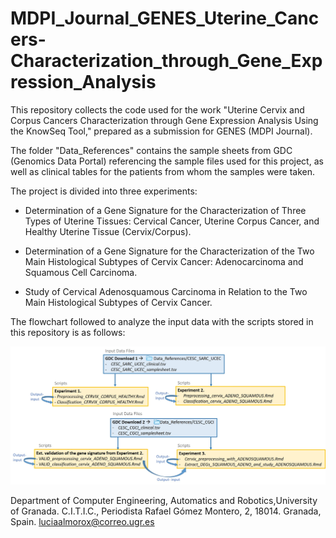 # MDPI_Journal_GENES_Uterine_Cancers-Characterization_through_Gene_Expression_Analysis

This repository collects the code used for the work "Uterine Cervix and Corpus Cancers Characterization through Gene Expression Analysis Using the KnowSeq Tool," prepared as a submission for GENES (MDPI Journal).

The folder "Data_References" contains the sample sheets from GDC (Genomics Data Portal) referencing the sample files used for this project, as well as clinical tables for the patients from whom the samples were taken. 

The project is divided into three experiments:

* Determination of a Gene Signature for the Characterization of Three Types of Uterine Tissues: Cervical Cancer, Uterine Corpus Cancer, and Healthy Uterine Tissue (Cervix/Corpus).

* Determination of a Gene Signature for the Characterization of the Two Main Histological Subtypes of Cervix Cancer: Adenocarcinoma and Squamous Cell Carcinoma.

* Study of Cervical Adenosquamous Carcinoma in Relation to the Two Main Histological Subtypes of Cervix Cancer.

The flowchart followed to analyze the input data with the scripts stored in this repository is as follows:

![Flowchart](FLOWCHART.jpg)


Department of Computer Engineering, Automatics and Robotics,University of Granada. C.I.T.I.C., Periodista Rafael Gómez Montero, 2, 18014. Granada, Spain.
luciaalmorox@correo.ugr.es
